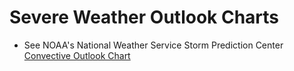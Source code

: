# Severe Weather Outlook Charts

* See NOAA's National Weather Service Storm Prediction Center [Convective Outlook Chart](https://www.spc.noaa.gov/products/outlook/)
